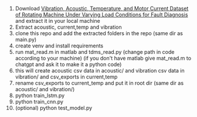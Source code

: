 1. Download [Vibration, Acoustic, Temperature, and Motor Current Dataset of Rotating Machine Under Varying Load Conditions for Fault Diagnosis](https://data.mendeley.com/datasets/ztmf3m7h5x/6) and extract it in your local machine
2. Extract acoustic, current,temp and vibration
3. clone this repo and add the extracted folders in the repo (same dir as main.py)
4. create venv and install requirements
5. run mat_read.m in matlab and tdms_read.py (change path in code according to your machine) (if you don't have matlab give mat_read.m to chatgpt and ask it to make it a python code)
6. this will create acoustic csv data in acoustic/ and vibration csv data in vibration/ and csv_exports in current,temp
7. rename csv_exports to current_temp and put it in root dir (same dir as acoustic/ and vibration/)
8. python train_lstm.py
9. python train_cnn.py
10. (optional) python test_model.py